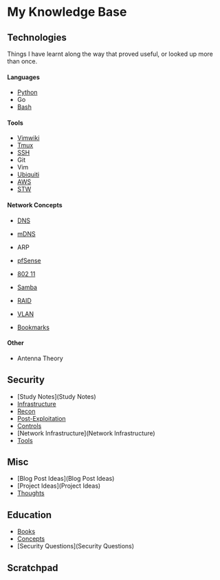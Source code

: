 # My Knowledge Base

## Technologies

Things I have learnt along the way that proved useful, or looked up more than once.

#### Languages

- [Python](Python)
- Go
- [Bash](Bash)

#### Tools

- [Vimwiki](vimwiki-help)
- [Tmux](Tmux)
- [SSH](SSH)
- Git
- Vim
- [Ubiquiti](Ubiquiti)
- [AWS](AWS)
- [STW](STW)

#### Network Concepts

- [DNS](DNS)
- [mDNS](mDNS)
- ARP
- [pfSense](PfSense)
- [802 11](802.11)
- [Samba](Samba)
- [RAID](RAID)
- [VLAN](VLAN)

- [Bookmarks](Bookmarks)

#### Other

- Antenna Theory

## Security

- [Study Notes](Study Notes)
- [Infrastructure](Infrastructure)
- [Recon](Recon)
- [Post-Exploitation](Post-Exploitation)
- [Controls](Controls)
- [Network Infrastructure](Network Infrastructure)
- [Tools](Tools)

## Misc

- [Blog Post Ideas](Blog Post Ideas)
- [Project Ideas](Project Ideas)
- [Thoughts](Thoughts)

## Education

- [Books](Books)
- [Concepts](Concepts)
- [Security Questions](Security Questions)

## Scratchpad 



